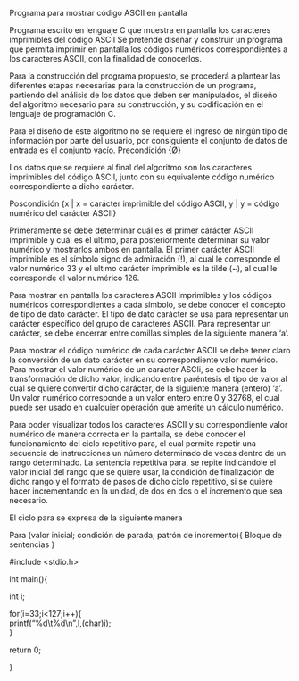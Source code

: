 Programa para mostrar código ASCII en pantalla

Programa escrito en lenguaje C que muestra en pantalla los caracteres imprimibles del código ASCII Se pretende diseñar y construir un programa que permita imprimir en pantalla los códigos numéricos correspondientes a los caracteres ASCII, con la finalidad de conocerlos.

Para la construcción del programa propuesto, se procederá a plantear las diferentes etapas necesarias para la construcción de un programa, partiendo del análisis de los datos que deben ser manipulados, el diseño del algoritmo necesario para su construcción, y su codificación en el lenguaje de programación C.

Para el diseño de este algoritmo no se requiere el ingreso de ningún tipo de información por parte del usuario, por consiguiente el conjunto de datos de entrada es el conjunto vacío. Precondición {Ø}

Los datos que se requiere al final del algoritmo son los caracteres imprimibles del código ASCII, junto con su equivalente código numérico correspondiente a dicho carácter.

Poscondición {x | x = carácter imprimible del código ASCII, y | y = código numérico del carácter ASCII}

Primeramente se debe determinar cuál es el primer carácter ASCII imprimible y cuál es el último, para posteriormente determinar su valor numérico y mostrarlos ambos en pantalla. El primer carácter ASCII imprimible es el símbolo signo de admiración (!), al cual le corresponde el valor numérico 33 y el ultimo carácter imprimible es la tilde (~), al cual le corresponde el valor numérico 126.

Para mostrar en pantalla los caracteres ASCII imprimibles y los códigos numéricos correspondientes a cada símbolo, se debe conocer el concepto de tipo de dato carácter. El tipo de dato carácter se usa para representar un carácter específico del grupo de caracteres ASCII. Para representar un carácter, se debe encerrar entre comillas simples de la siguiente manera ‘a’.

Para mostrar el código numérico de cada carácter ASCII se debe tener claro la conversión de un dato carácter en su correspondiente valor numérico. Para mostrar el valor numérico de un carácter ASCIi, se debe hacer la transformación de dicho valor, indicando entre paréntesis el tipo de valor al cual se quiere convertir dicho carácter, de la siguiente manera (entero) ‘a’. Un valor numérico corresponde a un valor entero entre 0 y 32768, el cual puede ser usado en cualquier operación que amerite un cálculo numérico.

Para poder visualizar todos los caracteres ASCII y su correspondiente valor numérico de manera correcta en la pantalla, se debe conocer el funcionamiento del ciclo repetitivo para, el cual permite repetir una secuencia de instrucciones un número determinado de veces dentro de un rango determinado. La sentencia repetitiva para, se repite indicándole el valor inicial del rango que se quiere usar, la condición de finalización de dicho rango y el formato de pasos de dicho ciclo repetitivo, si se quiere hacer incrementando en la unidad, de dos en dos o el incremento que sea necesario.

El ciclo para se expresa de la siguiente manera

Para (valor inicial; condición de parada; patrón de incremento){ Bloque de sentencias }

#include <stdio.h> 

int main(){ 

int i; 

for(i=33;i<127;i++){   
printf(“%d\t%d\n”,I,(char)i);   
} 

return 0; 

}
